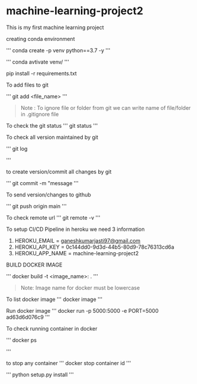 # machine-learning-project2
This is my first machine learning project


creating conda environment

'''
conda create -p venv python==3.7 -y
'''

'''
conda avtivate venv/
'''

pip install -r requirements.txt


To add files to git

'''
git add <file_name>
'''

> Note : To ignore file or folder from git we can write name of file/folder in .gitignore file

To check the git status
'''
git status
'''

To check all version maintained by git

'''
git log

'''

to create version/commit all changes by git

'''
git commit -m "message
'''

To send version/changes to github

'''
git push origin main
'''

To check remote url
'''
git remote -v
'''

To setup CI/CD Pipeline in heroku we need 3 information

1. HEROKU_EMAIL = ganeshkumarjasti97@gmail.com
2. HEROKU_API_KEY = 0c144dd0-9d3d-44b5-80d9-78c76313cd6a
3. HEROKU_APP_NAME = machine-learning-project2


BUILD DOCKER IMAGE

'''
docker build -t <image_name>:<tagname> .
'''

> Note: Image name for docker must be lowercase


To list docker image 
'''
docker image
'''

Run docker image
'''
docker run -p 5000:5000 -e PORT=5000 ad63d6d076c9
'''

To check running container in docker

'''
docker ps

'''

to stop any container
'''
docker stop container id
'''


'''
python setup.py install
'''